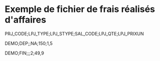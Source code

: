 # Exemple de fichier de frais réalisés d'affaires

PRJ\_CODE;LPJ\_TYPE;LPJ\_STYPE;SAL\_CODE;LPJ\_QTE;LPJ\_PRIXUN  

 DEMO;DEP;;NA;150;1,5  

 DEMO;FIN;;;2;49,9


